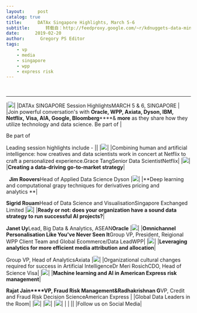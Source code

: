 ```yaml
---
layout:     post
catalog: true
title:      DATAx Singapore Highlights, March 5-6
subtitle:      转载自：http://feedproxy.google.com/~r/kdnuggets-data-mining-analytics/~3/xd52gsA1dWU/datax-singapore-highlights.html
date:      2019-02-20
author:      Gregory PS Editor
tags:
    - vp
    - media
    - singapore
    - wpp
    - express risk
---
```



  
 





---
|![](http://aef.argyleforum.com/l/352971/2019-02-11/2l15zt/352971/119204/data_x.png)|
|DATAx SINGAPORE Session HighlightsMARCH 5 & 6, SINGAPORE
|
|Join powerful conversation's with **Oracle, WPP, Axiata, Dyson, IBM, Netflix,** **Visa, AIA, Google, Bloomberg******& **more** as they share how they utilize technology and data science. Be part of |

Be part of 

Leading session highlights include -
||
|![](http://aef.argyleforum.com/l/352971/2019-02-13/2l7p29/352971/119728/3.png)|
|Combining human and artificial intelligence: how creatives and data scientists work in concert at Netflix to craft a personalized experience.Grace TangSenior Data ScientistNetflix|
|![](http://aef.argyleforum.com/l/352971/2019-02-13/2l7p2c/352971/119730/4.png)|
|**Creating a data-driving go-to-market strategy**|

 
 **Jim Roovers**Head of Applied Data Science
Dyson
|![](http://aef.argyleforum.com/l/352971/2019-02-13/2l7p2f/352971/119732/5.png)|
|**Deep learning and computational grapy techniques for derivatives pricing and analytics **|

**Sigrid Rouam**Head of Data Science and VisualisationSingapore Exchanged Limited
|![](http://aef.argyleforum.com/l/352971/2019-02-13/2l7p2h/352971/119734/6.png)|
|**Ready or not: does your organization have a sound data strategy to run successful AI projects?**|

**Janet Uy**Lead, Big Data & Analytics, ASEAN**Oracle**
|![](http://aef.argyleforum.com/l/352971/2019-02-13/2l7p25/352971/119724/1.png)|
|**Omnichannel Personalisation Like You've Never Seen It**Group VP, President, Reigional WPP Client Team and Global Ecommerce/Data LeadWPP|
|![](http://aef.argyleforum.com/l/352971/2019-02-13/2l7p27/352971/119726/2.png)|
|**Leveraging analytics for more efficient media attribution and allocation**|

Group VP, Head of AnalyticsAxiata
|![](http://aef.argyleforum.com/l/352971/2019-02-13/2l7p2k/352971/119736/7.png)|
|Organizational cultural changes required for success in Artificial IntelligenceDr Meri RosichCDO, Head of Science Visa|
|![](http://aef.argyleforum.com/l/352971/2019-02-13/2l7p2m/352971/119738/8.png)|
|**Machine learning and AI in American Express risk management**|

**Rajat Jain****VP, Fraud Risk Management&Radhakrishnan G**VP, Credit and Fraud Risk Decision ScienceAmerican Express
|
|Global Data Leaders in the Room|
|![](http://aef.argyleforum.com/l/352971/2019-02-11/2l1583/352971/119162/Already_Registered.png)|
|![](http://aef.argyleforum.com/l/352971/2019-02-11/2l1581/352971/119160/Finance_Attending.png)|
|![](http://aef.argyleforum.com/l/352971/2019-02-11/2l1585/352971/119164/Gov_Attending.png)|
|
|
||
|Follow us on Social Media|







